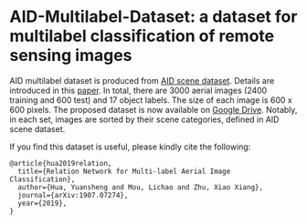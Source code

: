 # AID-Multilabel-Dataset: a dataset for multilabel classification of remote sensing images

AID multilabel dataset is produced from [AID scene dataset](https://captain-whu.github.io/AID/). Details are introduced in this [paper](https://arxiv.org/abs/1907.07274). In total, there are 3000 aerial images (2400 training and 600 test) and 17 object labels. The size of each image is 600 x 600 pixels. The proposed dataset is now available on [Google Drive](https://drive.google.com/open?id=1he18p2yNI6IjW_cuT2lRs545pQAG7usZ). Notably, in each set, images are sorted by their scene categories, defined in AID scene dataset. 

If you find this dataset is useful, please kindly cite the following:
```
@article{hua2019relation,
  title={Relation Network for Multi-label Aerial Image Classification},
  author={Hua, Yuansheng and Mou, Lichao and Zhu, Xiao Xiang},
  journal={arXiv:1907.07274},
  year={2019},
}
```
